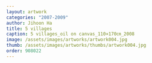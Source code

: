 ```yaml
---
layout: artwork
categories: "2007-2009"
author: Jihoon Ha
title: 5 villages
caption: 5 villages_oil on canvas_110×170㎝_2008
image: /assets/images/artworks/artwork004.jpg
thumb: /assets/images/artworks/thumbs/artwork004.jpg
order: 908022
---
```

